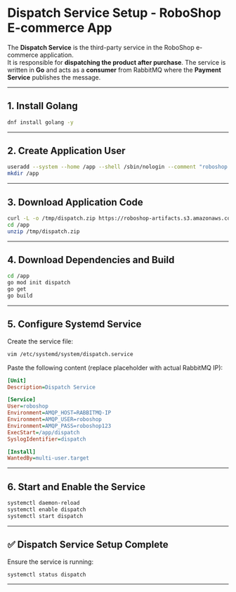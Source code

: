 
# Dispatch Service Setup - RoboShop E-commerce App

The **Dispatch Service** is the third-party service in the RoboShop e-commerce application.  
It is responsible for **dispatching the product after purchase**. The service is written in **Go** and acts as a **consumer** from RabbitMQ where the **Payment Service** publishes the message.

---

## 1. Install Golang

```bash
dnf install golang -y
```

---

## 2. Create Application User

```bash
useradd --system --home /app --shell /sbin/nologin --comment "roboshop system user" roboshop
mkdir /app
```

---

## 3. Download Application Code

```bash
curl -L -o /tmp/dispatch.zip https://roboshop-artifacts.s3.amazonaws.com/dispatch-v3.zip
cd /app
unzip /tmp/dispatch.zip
```

---

## 4. Download Dependencies and Build

```bash
cd /app
go mod init dispatch
go get
go build
```

---

## 5. Configure Systemd Service

Create the service file:

```bash
vim /etc/systemd/system/dispatch.service
```

Paste the following content (replace placeholder with actual RabbitMQ IP):

```ini
[Unit]
Description=Dispatch Service

[Service]
User=roboshop
Environment=AMQP_HOST=RABBITMQ-IP
Environment=AMQP_USER=roboshop
Environment=AMQP_PASS=roboshop123
ExecStart=/app/dispatch
SyslogIdentifier=dispatch

[Install]
WantedBy=multi-user.target
```

---

## 6. Start and Enable the Service

```bash
systemctl daemon-reload
systemctl enable dispatch
systemctl start dispatch
```

---

## ✅ Dispatch Service Setup Complete
Ensure the service is running:

```bash
systemctl status dispatch
```

---
